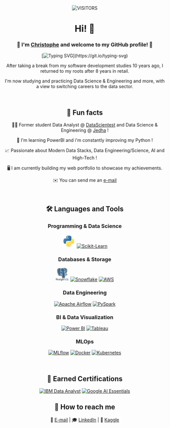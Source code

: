 <div align="center">
<img alt="VISITORS" src="https://komarev.com/ghpvc/?username=cnoret&style=flat&labelColor=red&logo=github&label=PROFILE+VIEWS&color=971901"/>

<h1>Hi! 👋</h1>

### 🐍 I'm [Christophe](https://www.linkedin.com/in/christophenoret/) and welcome to my GitHub profile! 🐧

[![Typing SVG](https://readme-typing-svg.demolab.com?font=Noto+Sans&weight=600&size=21&duration=2000&color=000000&background=FFFFFF&center=true&vCenter=true&width=435&lines=Aspiring+Data+Professional%2C;Trained+in+Data+Analysis%2C;Learning+Data+Science+%26+Engineering%2C;Ready+to+Start+My+Data+Career!)](https://git.io/typing-svg)


After taking a break from my software development studies 10 years ago, I returned to my roots after 8 years in retail.

I'm now studying and practicing Data Science & Engineering and more, with a view to switching careers to the data sector.

<br>

## 🌟 Fun facts

👩‍🎓  Former student Data Analyst @ [DataScientest](https://datascientest.com/) and Data Science & Engineering @ [Jedha](https://www.jedha.co/) !

🧠  I'm learning PowerBI and i'm constantly improving my Python !

📈  Passionate about Modern Data Stacks, Data Engineering/Science, AI and High-Tech !

🖥️  I am currently building my web portfolio to showcase my achievements. <!-- [soon.com](http://soon.com) --> 

✉️  You can send me an [e-mail](mailto:hello@christophenoret.com)

<br>

## 🛠️ Languages and Tools

### Programming & Data Science
<p align="center">
  <a href="https://www.python.org/"><img src="https://raw.githubusercontent.com/devicons/devicon/master/icons/python/python-original.svg" alt="Python" width="42" height="42"/></a>
  <a href="https://scikit-learn.org/"><img src="https://upload.wikimedia.org/wikipedia/commons/0/05/Scikit_learn_logo_small.svg" alt="Scikit-Learn" width="42" height="42"/></a>
</p>

### Databases & Storage
<p align="center">
  <a href="https://www.postgresql.org/"><img src="https://raw.githubusercontent.com/devicons/devicon/master/icons/postgresql/postgresql-original-wordmark.svg" alt="PostgreSQL" width="42" height="42"/></a>
  <a href="https://www.snowflake.com/"><img src="https://upload.wikimedia.org/wikipedia/commons/thumb/f/ff/Snowflake_Logo.svg/276px-Snowflake_Logo.svg.png?20210330073721" alt="Snowflake" width="100" height="40"/></a>
  <a href="https://aws.amazon.com/"><img src="https://upload.wikimedia.org/wikipedia/commons/9/93/Amazon_Web_Services_Logo.svg" alt="AWS" width="42" height="42"/></a>
</p>

### Data Engineering
<p align="center">
  <a href="https://airflow.apache.org/"><img src="https://upload.wikimedia.org/wikipedia/commons/d/de/AirflowLogo.png" alt="Apache Airflow" width="80" height="40"/></a>
  <a href="https://spark.apache.org/"><img src="https://upload.wikimedia.org/wikipedia/commons/f/f3/Apache_Spark_logo.svg" alt="PySpark" width="70" height="60"/></a>
</p>

### BI & Data Visualization
<p align="center">
  <a href="https://powerbi.microsoft.com/"><img src="https://profilinator.rishav.dev/skills-assets/powerbi.png" alt="Power BI" width="42" height="42"/></a>
  <a href="https://www.tableau.com/"><img src="https://profilinator.rishav.dev/skills-assets/tableau.svg" alt="Tableau" width="42" height="42"/></a>
</p>

### MLOps
<p align="center">
  <a href="https://mlflow.org/"><img src="https://raw.githubusercontent.com/mlflow/mlflow/46016a18aa117695725822f43231d8c562295cc7/assets/logo.svg" alt="MLflow" width="80" height="42"/></a>
  <a href="https://www.docker.com/"><img src="https://profilinator.rishav.dev/skills-assets/docker-original-wordmark.svg" alt="Docker" width="42" height="42"/></a>
  <a href="https://kubernetes.io/"><img src="https://upload.wikimedia.org/wikipedia/commons/3/39/Kubernetes_logo_without_workmark.svg" alt="Kubernetes" width="42" height="42"/></a>
</p>

<br>

## 📝 Earned Certifications

[![IBM Data Analyst](https://img.shields.io/badge/IBM-Data_Analyst-blue?style=flat&logo=IBM&logoColor=white)](https://www.credly.com/badges/1694e533-411a-4f2d-b6fe-039c368c2337)
[![Google AI Essentials](https://img.shields.io/badge/Google-AI_Essentials-red?style=flat&logo=Google&logoColor=white)](https://www.credly.com/badges/5b7aa27b-5942-4ed9-90de-0a35d55929a5)

## 📧 How to reach me

📧 [E-mail](mailto:hello@christophenoret.com) | 🎓 [LinkedIn](https://www.linkedin.com/in/christophenoret/) | 🎨 [Kaggle](https://www.kaggle.com/christophenoret)


